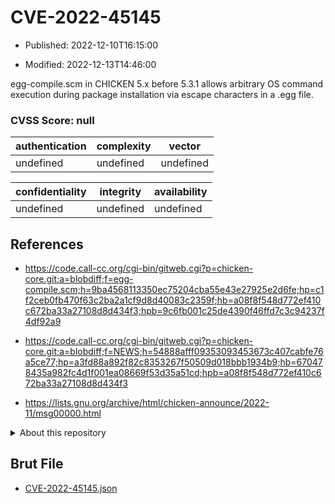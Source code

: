 # CVE-2022-45145

- Published: 2022-12-10T16:15:00

- Modified: 2022-12-13T14:46:00

egg-compile.scm in CHICKEN 5.x before 5.3.1 allows arbitrary OS command execution during package installation via escape characters in a .egg file.

### CVSS Score: **null**

| authentication | complexity | vector |
| --- | --- | --- |
| undefined | undefined | undefined |

| confidentiality | integrity | availability |
| --- | --- | --- |
| undefined | undefined | undefined |

## References

* https://code.call-cc.org/cgi-bin/gitweb.cgi?p=chicken-core.git;a=blobdiff;f=egg-compile.scm;h=9ba4568113350ec75204cba55e43e27925e2d6fe;hp=c1f2ceb0fb470f63c2ba2a1cf9d8d40083c2359f;hb=a08f8f548d772ef410c672ba33a27108d8d434f3;hpb=9c6fb001c25de4390f46ffd7c3c94237f4df92a9

* https://code.call-cc.org/cgi-bin/gitweb.cgi?p=chicken-core.git;a=blobdiff;f=NEWS;h=54888afff09353093453673c407cabfe76a5ce77;hp=a3fd88a892f82c8353267f50509d018bbb1934b9;hb=670478435a982fc4d1f001ea08669f53d35a51cd;hpb=a08f8f548d772ef410c672ba33a27108d8d434f3

* https://lists.gnu.org/archive/html/chicken-announce/2022-11/msg00000.html

<details>
<summary>About this repository</summary> 

  This repository is part of the project [Live Hack CVE](https://github.com/Live-Hack-CVE). Main website can be found [www.live-hack.org](https://www.live-hack.org) 
  
  Made by [Sn0wAlice](https://github.com/Sn0wAlice) for the people that care about security and need to have a feed of the latest CVEs. Hope you enjoy it, don't forget to star the repo and follow me on [Twitter](https://twitter.com/Sn0wAlice) and [Github](https://github.com/Sn0wAlice). And that is my [personnal website](https://www.alice-snow.me/)

  - [Home Page](https://github.com/Live-Hack-CVE)
  - [Framework](https://github.com/Live-Hack-CVE/cve-framework)
  - [CVE database](https://github.com/Live-Hack-CVE/full_database)
  - [Changelog](https://github.com/Live-Hack-CVE/Changelog)
</details>

## Brut File

* [CVE-2022-45145.json](https://raw.githubusercontent.com/Live-Hack-CVE/full_database/main/cves/2022/CVE-2022-45145.json)

